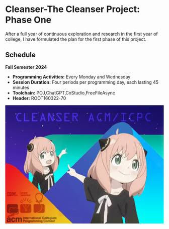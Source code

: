 # Cleanser-The Cleanser Project: Phase One

After a full year of continuous exploration and research in the first year of college, I have formulated the plan for the first phase of this project.

## Schedule

**Fall Semester 2024**

- **Programming Activities:** Every Monday and Wednesday
- **Session Duration:** Four periods per programming day, each lasting 45 minutes
- **Toolchain:** POJ,ChatGPT,CxStudio,FreeFileAsync
- **Header:** ROOT160322-70

![The Cleanser Project](https://github.com/LANEING-AVIATION/Cleanser/blob/main/Homepage/init.jpg)

